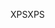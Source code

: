 <span data-ttu-id="38d7d-101">XPS</span><span class="sxs-lookup"><span data-stu-id="38d7d-101">XPS</span></span>